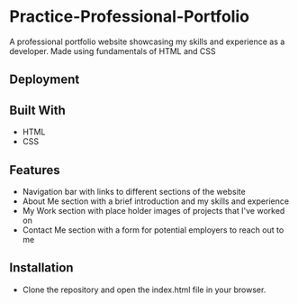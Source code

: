 # Practice-Professional-Portfolio
 
A professional portfolio website showcasing my skills and experience as a developer. Made using fundamentals of HTML and CSS 

## Deployment 

## Built With
* HTML
* CSS

## Features
* Navigation bar with links to different sections of the website
* About Me section with a brief introduction and my skills and experience
* My Work section with place holder images of projects that I've worked on
* Contact Me section with a form for potential employers to reach out to me

## Installation
* Clone the repository and open the index.html file in your browser.
